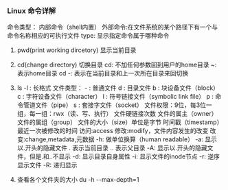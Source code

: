 ### Linux 命令详解

命令类型：
    内部命令（shell内置）
    外部命令:在文件系统的某个路径下有一个与命令名称相应的可执行文件
type: 显示指定命令属于哪种命令

1. pwd(print working dircetory) 显示当前目录

2. cd(change directory) 切换目录
    cd: 不加任何参数回到用户的home目录
    ~:  表示home目录
    cd -:  表示在当前目录和上一次所在目录来回切换

3. ls
    -l : 长格式
        文件类型：
            - : 普通文件
            d : 目录文件
            b : 块设备文件（block）
            c : 字符设备文件（character）
            l : 符号链接文件（symbolic link file）
            p : 命令管道文件（pipe）
            s : 套接字文件（socket）
        文件权限：9位，每3位一组，每一组：rwx（读、写、执行）
        文件硬链接次数
        文件的属主（owner）
        文件的属组（group）
        文件的大小（size）单位是字节
        时间戳（timestamp）最近一次被修改的时间
            访问:access
            修改:modify，文件内容发生的改变
            改变:change,metadata,元数据
    -h: 做单位换算（human readable）
    -a: 显示以.开头的隐藏文件
        . 表示当前目录
        .. 表示父目录
    -A: 显示以.开头的隐藏文件，但是.和..不显示
    -d: 显示目录自身属性
    -i: 显示文件的inode节点
    -r: 逆序显示文件
    -R: 递归显示

3. 查看各个文件夹的大小
du -h --max-depth=1



